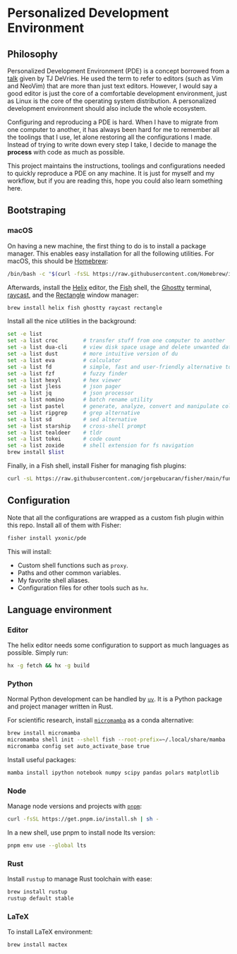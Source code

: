 # Personalized Development Environment

## Philosophy

Personalized Development Environment (PDE) is a concept borrowed from a
[talk](https://www.youtube.com/watch?v=IK_-C0GXfjo) given by TJ DeVries. He
used the term to refer to editors (such as Vim and NeoVim) that are more than
just text editors. However, I would say a good editor is just the core of a
comfortable development environment, just as Linux is the core of the operating
system distribution. A personalized development environment should also include
the whole ecosystem.

Configuring and reproducing a PDE is hard. When I have to migrate from one
computer to another, it has always been hard for me to remember all the
toolings that I use, let alone restoring all the configurations I made. Instead
of trying to write down every step I take, I decide to manage the **process**
with code as much as possible.

This project maintains the instructions, toolings and configurations needed to
quickly reproduce a PDE on any machine. It is just for myself and my workflow,
but if you are reading this, hope you could also learn something here.

## Bootstraping

### macOS

On having a new machine, the first thing to do is to install a package manager.
This enables easy installation for all the following utilities. For macOS, this
should be [Homebrew](https://brew.sh/):

```bash
/bin/bash -c "$(curl -fsSL https://raw.githubusercontent.com/Homebrew/install/HEAD/install.sh)"
```

Afterwards, install the [Helix](https://helix-editor.com) editor, the
[Fish](https://fishshell.com) shell, the [Ghostty](https://ghostty.org)
terminal, [raycast](https://www.raycast.com), and the [Rectangle](https://rectangleapp.com/)
window manager:

```bash
brew install helix fish ghostty raycast rectangle
```

Install all the nice utilities in the background:

```bash
set -e list
set -a list croc        # transfer stuff from one computer to another
set -a list dua-cli     # view disk space usage and delete unwanted data
set -a list dust        # more intuitive version of du
set -a list eva         # calculator
set -a list fd          # simple, fast and user-friendly alternative to find
set -a list fzf         # fuzzy finder
set -a list hexyl       # hex viewer
set -a list jless       # json pager
set -a list jq          # json processor
set -a list nomino      # batch rename utility
set -a list pastel      # generate, analyze, convert and manipulate colors
set -a list ripgrep     # grep alternative
set -a list sd          # sed alternative
set -a list starship    # cross-shell prompt
set -a list tealdeer    # tldr
set -a list tokei       # code count
set -a list zoxide      # shell extension for fs navigation
brew install $list
```

Finally, in a Fish shell, install Fisher for managing fish plugins:

```bash
curl -sL https://raw.githubusercontent.com/jorgebucaran/fisher/main/functions/fisher.fish | source && fisher install jorgebucaran/fisher
```

## Configuration

Note that all the configurations are wrapped as a custom fish plugin within
this repo. Install all of them with Fisher:

```bash
fisher install yxonic/pde
```

This will install:

- Custom shell functions such as `proxy`.
- Paths and other common variables.
- My favorite shell aliases.
- Configuration files for other tools such as `hx`.

## Language environment

### Editor

The helix editor needs some configuration to support as much languages as
possible. Simply run:

```bash
hx -g fetch && hx -g build
```

### Python

Normal Python development can be handled by [`uv`](https://github.com/astral-sh/uv).
It is a Python package and project manager written in Rust.

For scientific research, install [`micromamba`](https://mamba.readthedocs.io/en/latest/user_guide/micromamba.html)
as a conda alternative:
```bash
brew install micromamba
micromamba shell init --shell fish --root-prefix=~/.local/share/mamba
micromamba config set auto_activate_base true
```

Install useful packages:
```bash
mamba install ipython notebook numpy scipy pandas polars matplotlib
```

### Node

Manage node versions and projects with [`pnpm`](https://pnpm.io):
```bash
curl -fsSL https://get.pnpm.io/install.sh | sh -
```

In a new shell, use pnpm to install node lts version:
```bash
pnpm env use --global lts
```

### Rust

Install `rustup` to manage Rust toolchain with ease:

```bash
brew install rustup
rustup default stable
```

### LaTeX

To install LaTeX environment:

```bash
brew install mactex
```
